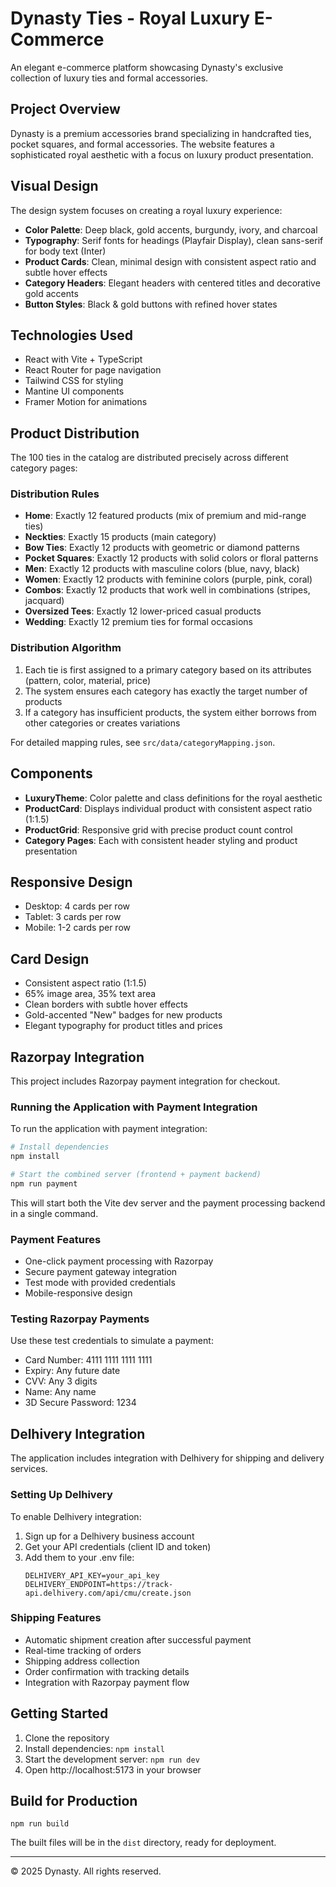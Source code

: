 # Dynasty Ties - Royal Luxury E-Commerce

An elegant e-commerce platform showcasing Dynasty's exclusive collection of luxury ties and formal accessories.

## Project Overview

Dynasty is a premium accessories brand specializing in handcrafted ties, pocket squares, and formal accessories. The website features a sophisticated royal aesthetic with a focus on luxury product presentation.

## Visual Design

The design system focuses on creating a royal luxury experience:

- **Color Palette**: Deep black, gold accents, burgundy, ivory, and charcoal
- **Typography**: Serif fonts for headings (Playfair Display), clean sans-serif for body text (Inter)
- **Product Cards**: Clean, minimal design with consistent aspect ratio and subtle hover effects
- **Category Headers**: Elegant headers with centered titles and decorative gold accents
- **Button Styles**: Black & gold buttons with refined hover states

## Technologies Used

- React with Vite + TypeScript
- React Router for page navigation
- Tailwind CSS for styling
- Mantine UI components
- Framer Motion for animations

## Product Distribution

The 100 ties in the catalog are distributed precisely across different category pages:

### Distribution Rules
- **Home**: Exactly 12 featured products (mix of premium and mid-range ties)
- **Neckties**: Exactly 15 products (main category)
- **Bow Ties**: Exactly 12 products with geometric or diamond patterns
- **Pocket Squares**: Exactly 12 products with solid colors or floral patterns
- **Men**: Exactly 12 products with masculine colors (blue, navy, black)
- **Women**: Exactly 12 products with feminine colors (purple, pink, coral)
- **Combos**: Exactly 12 products that work well in combinations (stripes, jacquard)
- **Oversized Tees**: Exactly 12 lower-priced casual products
- **Wedding**: Exactly 12 premium ties for formal occasions

### Distribution Algorithm

1. Each tie is first assigned to a primary category based on its attributes (pattern, color, material, price)
2. The system ensures each category has exactly the target number of products
3. If a category has insufficient products, the system either borrows from other categories or creates variations

For detailed mapping rules, see `src/data/categoryMapping.json`.

## Components

- **LuxuryTheme**: Color palette and class definitions for the royal aesthetic
- **ProductCard**: Displays individual product with consistent aspect ratio (1:1.5)
- **ProductGrid**: Responsive grid with precise product count control
- **Category Pages**: Each with consistent header styling and product presentation

## Responsive Design

- Desktop: 4 cards per row
- Tablet: 3 cards per row
- Mobile: 1-2 cards per row

## Card Design

- Consistent aspect ratio (1:1.5)
- 65% image area, 35% text area
- Clean borders with subtle hover effects
- Gold-accented "New" badges for new products
- Elegant typography for product titles and prices

## Razorpay Integration

This project includes Razorpay payment integration for checkout. 

### Running the Application with Payment Integration

To run the application with payment integration:

```bash
# Install dependencies
npm install

# Start the combined server (frontend + payment backend)
npm run payment
```

This will start both the Vite dev server and the payment processing backend in a single command.

### Payment Features

- One-click payment processing with Razorpay
- Secure payment gateway integration
- Test mode with provided credentials
- Mobile-responsive design

### Testing Razorpay Payments

Use these test credentials to simulate a payment:

- Card Number: 4111 1111 1111 1111
- Expiry: Any future date
- CVV: Any 3 digits
- Name: Any name
- 3D Secure Password: 1234

## Delhivery Integration

The application includes integration with Delhivery for shipping and delivery services.

### Setting Up Delhivery

To enable Delhivery integration:

1. Sign up for a Delhivery business account
2. Get your API credentials (client ID and token)
3. Add them to your .env file:
   ```
   DELHIVERY_API_KEY=your_api_key
   DELHIVERY_ENDPOINT=https://track-api.delhivery.com/api/cmu/create.json
   ```

### Shipping Features

- Automatic shipment creation after successful payment
- Real-time tracking of orders
- Shipping address collection
- Order confirmation with tracking details
- Integration with Razorpay payment flow

## Getting Started

1. Clone the repository
2. Install dependencies: `npm install`
3. Start the development server: `npm run dev`
4. Open http://localhost:5173 in your browser

## Build for Production

```
npm run build
```

The built files will be in the `dist` directory, ready for deployment.

---

© 2025 Dynasty. All rights reserved.
